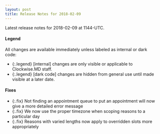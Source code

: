 ```yaml
---
layout: post
title: Release Notes for 2018-02-09
---
```


Latest release notes for 2018-02-09 at 1144-UTC.

<div class='legend' markdown='1'>

#### Legend

All changes are available immediately unless labeled as internal or dark code:

- {:.legend} [internal] changes are only visible or applicable to Clockwise.MD staff.
- {:.legend} [dark code] changes are hidden from general use until made visible at a later date.

</div>


<div class='fixes' markdown='1'>

#### Fixes

- {:.fix} Not finding an appointment queue to put an appointment will now give a more detailed error message
- {:.fix} We now use the proper timezone when scoping reasons to a particular day
- {:.fix} Reasons with varied lengths now apply to overridden slots more appropriately

</div>
